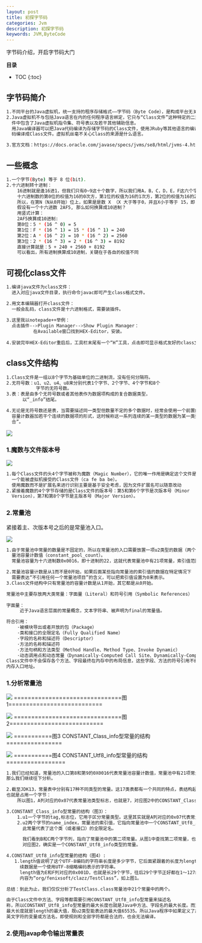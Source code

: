 ```yaml
---
layout: post
title: 初探字节码
categories: Jvm
description: 初探字节码
keywords: JVM,ByteCode
---
```


字节码介绍，开启字节码大门

**目录**

* TOC
{:toc}

## 字节码简介

```sh
1.不同平台的Java虚拟机，统一支持的程序存储格式——字节码（Byte Code），是构成平台无关性的基石。
2.Java虚拟机不与包括Java语言在内的任何程序语言绑定，它只与“Class文件”这种特定的二进制文件格式所关联，Class文
  件中包含了Java虚拟机指令集、符号表以及若干其他辅助信息。
  用Java编译器可以把Java代码编译为存储字节码的Class文件，使用JRuby等其他语言的编译器一样可以把它们的源程序代
  码编译成Class文件。虚拟机丝毫不关心Class的来源是什么语言。

3.官方文档：https://docs.oracle.com/javase/specs/jvms/se8/html/jvms-4.html#jvms-4.4.4
```

## 一些概念

```sh
1.一个字节(Byte) 等于 8 位(bit).
2.十六进制转十进制：
    16进制就是逢16进1，但我们只有0~9这十个数字，所以我们用A，B，C，D，E，F这六个字母来分别表示10，11，12，13，14，15。字母不区分大小写。
    十六进制数的第0位的权值为16的0次方，第1位的权值为16的1次方，第2位的权值为16的2次方……
    所以，在第N（N从0开始）位上，如果是是数 X （X 大于等于0，并且X小于等于 15，即：F）表示的大小为 X * 16的N次方。
    假设有一个十六进数 2AF5, 那么如何换算成10进制？
    用竖式计算：
    2AF5换算成10进制:
    第0位：5 * (16 ^ 0) = 5
    第1位：F * (16 ^ 1) = 15 * (16 ^ 1) = 240
    第2位：A * (16 ^ 2) = 10 * (16 ^ 2) = 2560
    第3位：2 * (16 ^ 3) = 2 * (16 ^ 3) = 8192
    直接计算就是：5 + 240 + 2560 + 8192
    可以看出，所有进制换算成10进制，关键在于各自的权值不同
```

## 可视化class文件

```sh
1.编译java文件为class文件：
  进入对应java文件目录，执行命令javac即可产生class格式文件。

2.用文本编辑器打开class文件：
  一般会乱码，class文件是十六进制格式，需要装插件。
  
3.这里我以notepade++举例：
  点击插件-->Plugin Manager-->Show Plugin Manager：
          在Available窗口找到HEX-Editor，安装。
           
4.安装完毕HEX-Editor重启后，工具栏末尾有一个“H”工具，点击即可显示格式友好的class文件。
```

## class文件结构

```sh
1.Class文件是一组以8个字节为基础单位的二进制流，没有任何分隔符。
2.无符号数：u1、u2、u4、u8来分别代表1个字节、2个字节、4个字节和8个
           字节的无符号数。
3.表：表是由多个无符号数或者其他表作为数据项构成的复合数据类型，
      以“_info”结尾。

4.无论是无符号数还是表，当需要描述同一类型但数量不定的多个数据时，经常会使用一个前置的
  容量计数器加若干个连续的数据项的形式，这时候称这一系列连续的某一类型的数据为某一类型的“集
  合”。
```

![](/images/posts/jvm/bytecode/2.png)

### 1.魔数与文件版本号

![](/images/posts/jvm/bytecode/1.png)

```sh
1.每个Class文件的头4个字节被称为魔数（Magic Number），它的唯一作用是确定这个文件是否为
  一个能被虚拟机接受的Class文件（ca fe ba be）。
  使用魔数而不是扩展名来进行识别主要是基于安全考虑，因为文件扩展名可以随意改动
2.紧接着魔数的4个字节存储的是Class文件的版本号：第5和第6个字节是次版本号（Minor
  Version），第7和第8个字节是主版本号（Major Version）。
```

### 2.常量池

紧接着主、次版本号之后的是常量池入口。

![](/images/posts/jvm/bytecode/3.png)

```sh
1.由于常量池中常量的数量是不固定的，所以在常量池的入口需要放置一项u2类型的数据（两个字节也就是上图中的第8和第9，0X0016），代表常
  量池容量计数值（constant_pool_count）。
  常量池容量为十六进制数0x0016，即十进制的22，这就代表常量池中有21项常量，索引值范围为1～21

2.常量池容量计数是从1而不是0开始，如果后面某些指向常量池的索引值的数据在特定情况下
  需要表达“不引用任何一个常量池项目”的含义，可以把索引值设置为0来表示。
3.Class文件结构中只有常量池的容量计数是从1开始，其它都是从0开始。
```

```sh
常量池中主要存放两大类常量：字面量（Literal）和符号引用（Symbolic References）
   
字面量：
     近于Java语言层面的常量概念，文本字符串、被声明为final的常量值。

符合引用：
    ·被模块导出或者开放的包（Package）
    ·类和接口的全限定名（Fully Qualified Name）
    ·字段的名称和描述符（Descriptor）
    ·方法的名称和描述符
    ·方法句柄和方法类型（Method Handle、Method Type、Invoke Dynamic）
    ·动态调用点和动态常量（Dynamically-Computed Call Site、Dynamically-Computed Constant）
Class文件中不会保存各个方法、字段最终在内存中的布局信息，这些字段、方法的符号引用不经过虚拟机在运行期转换的话是无法得到真正的
内存入口地址。
```

### 1.分析常量池

![](/images/posts/jvm/bytecode/4.png)
===============================图1===========================

![](/images/posts/jvm/bytecode/5.png)
===============================图2===========================

![](/images/posts/jvm/bytecode/6.png)
===========图3 CONSTANT_Class_info型常量的结构================

![](/images/posts/jvm/bytecode/7.png)
===========图4 CONSTANT_Utf8_info型常量的结构=================

```sh
1.我们已经知道，常量池的入口第8和第9的0X0016代表常量池容量计数值，常量池中有21项常量，索引值范围为1～21。
那么我们继续往下分析。

2.截至JDK13，常量表中分别有17种不同类型的常量。这17类表都有一个共同的特点，表结构起始的第一位是个u1类型的标志位，
也就是占用一个字节：
    所以图1，A列对应的0x07代表常量池类型标志，也就是7，对应图2中的CONSTANT_Class_info类型。

3.CONSTANT_Class_info型常量的结构（图3）：
    1.u1一个字节的tag,标志位，它用于区分常量类型。这里其实就是A列对应的0x07代表常量池类型标志。
    2.u2两个字节的name_index，常量池的索引值，它指向常量池中一个CONSTANT_Utf8_info类型常量，
      此常量代表了这个类（或者接口）的全限定名。

      我们看到B和C两个字节列，指向了常量池中的第二项常量。从图1中查找第二项常量，也就是D列，它的标志位是0x01，
      对应图2，确实是一个CONSTANT_Utf8_info类型的常量。

4.CONSTANT_Utf8_info型常量的结构（图4）:
   1.length值说明了这个UTF-8编码的字符串长度是多少字节，它后面紧跟着的长度为length字节的连
     续数据是一个使用UTF-8缩略编码表示的字符串。
     length值为E和F列对应的0x001D，也就是长29个字节，往后29个字节正好都在1～127的ASCII码范围以内，
     内容为“org/fenixsoft/clazz/TestClass”，如上图1。

总结：到此为止，我们仅仅分析了TestClass.class常量池中21个常量中的两个。
```

```sh
由于Class文件中方法、字段等都需要引用CONSTANT_Utf8_info型常量来描述名
称，所以CONSTANT_Utf8_info型常量的最大长度也就是Java中方法、字段名的最大长度。而这里的
最大长度就是length的最大值，既u2类型能表达的最大值65535。所以Java程序中如果定义了超过64KB
英文字符的变量或方法名，即使规则和全部字符都是合法的，也会无法编译。
```

### 2.使用javap命令输出常量表
